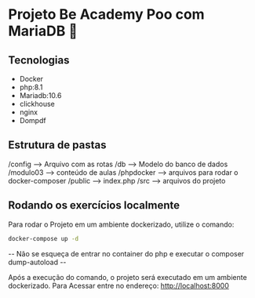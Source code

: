 # Projeto Be Academy Poo com MariaDB 🚀

## Tecnologias
- Docker
- php:8.1
- Mariadb:10.6
- clickhouse
- nginx
- Dompdf

## Estrutura de pastas

/config --> Arquivo com as rotas
/db --> Modelo do banco de dados
/modulo03 --> conteúdo de aulas
/phpdocker --> arquivos para rodar o docker-composer
/public --> index.php
/src --> arquivos do projeto

## Rodando os exercícios localmente

Para rodar o Projeto em um ambiente dockerizado, utilize o comando:

```bash
docker-compose up -d 
```
-- Não se esqueça de entrar no container do php e executar o composer dump-autoload --

Após a execução do comando, o projeto será executado em um ambiente dockerizado.
Para Acessar entre no endereço: <http://localhost:8000>

